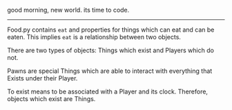 good morning, new world.
its time to code.
___
Food.py contains `eat` and properties for things which can eat and can be eaten. This implies `eat` is a relationship between two objects.

There are two types of objects: Things which exist and Players which do not.

Pawns are special Things which are able to interact with everything that Exists under their Player.

To exist means to be associated with a Player and its clock.
Therefore, objects which exist are Things.
